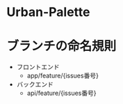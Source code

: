 # Urban-Palette

# ブランチの命名規則
- フロントエンド
  - app/feature/{issues番号}
- バックエンド
  - api/feature/{issues番号}
